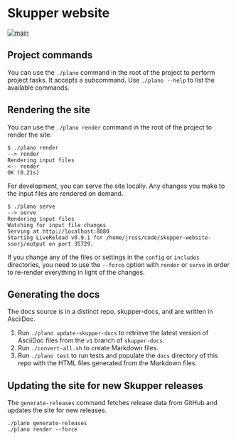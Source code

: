 # Skupper website

[![main](https://github.com/skupperproject/skupper-website/actions/workflows/main.yaml/badge.svg)](https://github.com/skupperproject/skupper-website/actions/workflows/main.yaml)

## Project commands

You can use the `./plano` command in the root of the project to
perform project tasks.  It accepts a subcommand.  Use `./plano --help`
to list the available commands.

## Rendering the site

You can use the `./plano render` command in the root of the project to
render the site:

~~~ console
$ ./plano render
--> render
Rendering input files
<-- render
OK (0.21s)
~~~

For development, you can serve the site locally.  Any changes you make
to the input files are rendered on demand.

~~~ console
$ ./plano serve
--> serve
Rendering input files
Watching for input file changes
Serving at http://localhost:8080
Starting LiveReload v0.9.1 for /home/jross/code/skupper-website-ssorj/output on port 35729.
~~~

If you change any of the files or settings in the `config` or
`includes` directories, you need to use the `--force` option with
`render` or `serve` in order to re-render everything in light of the
changes.

## Generating the docs

The docs source is in a distinct repo, skupper-docs, and are written
in AsciiDoc.

1. Run `./plano update-skupper-docs` to retrieve the latest
   version of AsciiDoc files from the `v1` branch of `skupper-docs`.
2. Run `./convert-all.sh` to create Markdown files.
3. Run `./plano test` to run tests and populate the `docs` directory
   of this repo with the HTML files generated from the Markdown files.

## Updating the site for new Skupper releases

The `generate-releases` command fetches release data from GitHub and
updates the site for new releases.

~~~ console
./plano generate-releases
./plano render --force
~~~
